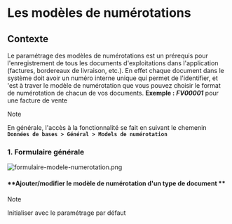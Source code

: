 # Les modèles de numérotations

## Contexte

Le paramétrage des modèles de numérotations est un prérequis pour l'enregistrement de tous les documents d'exploitations dans l'application (factures, bordereaux de livraison, etc.).
En effet chaque document dans le système doit avoir un numéro interne unique qui permet de l'identifier, et 'est à traver le modèle de numérotation que vous pouvez choisir le format de numérotation de chacun de vos documents.
**Exemple :** **_FV00001_** pour une facture de vente
</br>

> [!NOTE]  
> En générale, l'accès à la fonctionnalité se fait en suivant le chemenin **`Données de bases > Général > Models de numérotation`**

### 1. Formulaire générale

![formulaire-modele-numerotation.png](https://i.postimg.cc/BbvQWQ3b/formulaire-modele-numerotation.png)

#### **Ajouter/modifier le modèle de numérotation d'un type de document **

> [!NOTE]
> Initialiser avec le paramétrage par défaut
